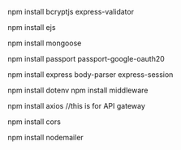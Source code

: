 npm install bcryptjs express-validator  

npm install ejs

npm install mongoose

npm install passport passport-google-oauth20

npm install express body-parser express-session      

npm install dotenv
npm install middleware

npm install axios  //this is for API gateway


npm install cors

npm install nodemailer

